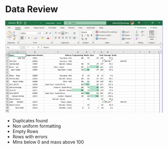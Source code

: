 # Data Review
![](https://github.com/Nwiradiradja/DataCleaning-Excel/blob/main/Data_Review/DataReview1.png?raw=true)

* Duplicates found
* Non uniform formatting
* Empty Rows
* Rows with errors
* Mins below 0 and maxs above 100
